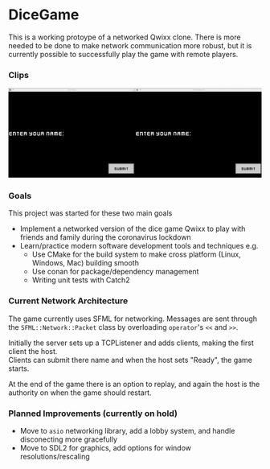 # DiceGame

This is a working protoype of a networked Qwixx clone.  There is more needed to be done to make
network communication more robust, but it is 
currently possible to successfully play the game with remote players.

### Clips
![](clips/demo1.gif)

### Goals
This project was started for these two main goals

- Implement a networked version of the dice game Qwixx to play
with friends and family during the coronavirus lockdown
- Learn/practice modern software development tools and techniques e.g.
  * Use CMake for the build system to make cross platform (Linux, Windows, Mac) building smooth
  * Use conan for package/dependency management
  * Writing unit tests with Catch2

### Current Network Architecture
The game currently uses SFML for networking.  Messages are sent through the `SFML::Network::Packet` class
by overloading `operator`'s `<<` and `>>`. 

Initially the server
sets up a TCPListener and adds clients, making the first client the host.  
Clients can submit there name and when the host sets "Ready", the game starts.


At the end of the game there is an option to replay, and again the host is the 
authority on when the game should restart.

### Planned Improvements (currently on hold)
- Move to `asio` networking library, add a lobby system, and handle disconecting more gracefully
- Move to SDL2 for graphics, add options for window resolutions/rescaling





